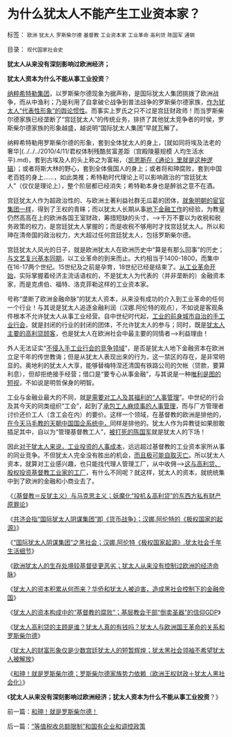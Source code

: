 # 为什么犹太人不能产生工业资本家？

标签： `欧洲` `犹太人` `罗斯柴尔德` `基督教` `工业资本家` `工业革命` `高利贷` `陈国军` `通钢` 

目录： `现代国家社会史`

**犹太人从来没有深刻影响过欧洲经济；**

**犹太人资本为什么不能从事工业投资**？

[纳粹希特勒集团](../../../2011/3/12/希特勒在德国上台和俄国民主进程.md)，以罗斯柴尔德现象为据声称，是国际犹太人集团挑拨了欧洲战争，而从中渔利；乃是利用了自拿破仑战争到普法战争的罗斯柴尔德家族，[作为犹太人“代表性形象”的舆论惯性](../../../2009/10/9/民意就是民主吗？可定制的民意呢？.md)。而事实上罗氏之只不过是宫廷财政师！而当罗斯柴尔德家族已经垄断了“宫廷犹太人”的传统业务，排挤了其他犹太竞争者的时侯，罗斯柴尔德家族的形象越盛，越说明“国际犹太人集团”早就瓦解了。

纳粹希特勒用罗斯柴尔德的形象，套到全体犹太人的身上，[就如同将埃及法老的奢华](../../../2010/4/11/君权体制残酷贫富差距（宫殿陵墓规模 人均生活水平).md)，套到古埃及人的头上称之为富裕，（[凯恩斯在《通论》里就是这种逻辑](../../../2011/6/5/经济忽悠学范文《通论》和《资本论》.md)）；或者将斯大林的野心，套到全体俄国人的身上；或者将和珅腐败，套到中国老百姓的身上……，如此类推；希特勒时代理论上可以影响政治的“宫廷犹太人”（仅仅是理论上），整个阶层都已经消失；希特勒本身也是醉翁之意不在酒。

宫廷犹太人作为超政治性的、与欧洲土著利益社群无瓜葛的团体，[就象明朝的宦官集团一样](../../../2010/12/15/明朝集中了宋金所有负面制度，清朝拒绝汉化.md)，得到了王权的青睐；而以犹太人长期从事[地下金融工作](../../../2011/8/13/高利贷救世界；金融垄断是命门.md)的经验，为教皇仍然高高在上的欧洲各国王室财政，筹措短缺的头寸，——>千万不要以为收税和税务政策的权力，是宫廷犹太人掌握的；而是收税不够用时才找宫廷犹太人。所以和珅在清帝国的政治权力，大大超过任何宫廷犹太人，包括罗斯柴尔德。

宫廷犹太人风光的日子，就是欧洲犹太人在欧洲历史中“算是有那么回事”的历史；[与文艺复兴基本同期](../../../2010/10/27/民族主义：西方文艺复兴，东方王朝复古.md)，以工业革命的到来而止。大约相当于1400-1800，而集中在16-17两个世纪。15世纪及之前是孕育，18世纪已经是结束了。[从工业革命开始](../../../2010/6/1/资本积累阻碍工业革命！有大众需求，才有工业革命！.md)，实际掌握着经济主流话语权的，不是犹太人为代表的（并非垄断的）金融资本家，而是克虏伯、福特、洛克菲勒这样的工业资本家。

号称“垄断了欧洲金融命脉”的犹太人资本，从来没有成功的介入到工业革命的任何一个行业！与其说是犹太人追逐金融利润（汉娜.阿伦特的观点），不如说是客观条件根本不允许犹太人从事工业经营。自中世纪时代起，[工业的前身城市自治的手工业行会](../../../2011/3/7/资本主义前的行会户籍制度和农民工.md)，就是封闭的行业的封闭的团体，不允许犹太人的参与；同时，既是[犹太人主要的高利贷顾客](../../../2011/1/4/禁止高利贷损害了市场供应能力；腐朽的资本主义？.md)，也是犹太人在欧洲社会中最主要的同情者——>利益理由！

外人无法证实“[不侵入手工业行会的竞争领域](../../../2011/5/31/工团主义：资本家“逐权不成”方“逐利”.md)”，是否是犹太人地下金融资本在欧洲立足千年的传世教诲；但是从犹太人表现出来的行为，这一禁区的存在，是非常明显的。奥地利的犹太人大享，能够替梅特涅还清国有铁路公司的欠帐（贷款，要算利息），但却拒绝接手经营；借口是“要专心从事金融”，与其说是一种[唯利是图的短视](../../../2009/11/9/“资本逐利”是人类行为第三个次级需求本能.md)，不如说是明哲保身的明智。

工业与金融业最大的不同，就[是需要对工人及其福利的“人事管理](../../../2010/5/29/富士康无需对员工个人自杀负契约外的责任.md)”。中世纪的行会及其今天的同类组织“工会”，起到了[承包工人麻烦事的人事管理](../../../2010/1/26/工会构成劳动力和就业托拉斯垄断的后果.md)，而与厂方管理者讨价还价工人（含工会在内）的要价。这样一个领域，在基督教的欧洲是排他的，[在今天马毛教的天朝中国国企系统中，](../../../2009/8/9/小小的特权和黑恶势力.md)同样是排他的。犹太人作为异教徒如果胆敢插足其中，自以为“管理基督教工人”，[被打死的陈国军](../../../2009/8/8/少数很明白真相的暴徒制造的黑社会暴行.md)就是犹太人的下场！

因此[对于犹太人来说，工业投资的人事成本](http://blog.sina.com.cn/s/blog_5a03107b0100tsy1.html)，远远超过基督教的工业资本家所从事的同业竞争。不但犹太人完全没有胜出的机会，[而且极可能自取灭亡](http://darthvad123.wordpress.com/2011/04/11/%E7%8E%B0%E5%AE%9E%E9%BB%91%E7%A4%BE%E4%BC%9A%E5%92%8C%E6%96%87%E9%9D%A9%E7%9A%84%E9%80%A0%E5%8F%8D%E6%B4%BE/)。所以犹太人资本，就算对工业感兴趣，也只能找代理人管理工厂，从中收佣——>[这与高利贷、股权投资基督教工业家的工厂](../../../2011/6/23/为什么次贷危机有高杠杆？麦道夫和垃圾债券是高利贷吗？.md)，有什么不同呢？就这样，犹太人的资本，就统统集中到了欧洲的金融和小商业去了。

《[（基督教＝反犹主义）与马克思主义；妖魔化“投机＆高利贷”的东西方私有财产原罪论](../../../2011/8/27/基督教的反犹主义和马克思主义.md)》

《[共济会指“国际犹太人阴谋集团”即《货币战争》；汉娜.阿伦特的《极权国家的起源》](../../../2011/8/27/共济会指“国际犹太人阴谋集团”即《货币战争》.md)》

《[“国际犹太人阴谋集团”之黑社会；汉娜.阿伦特《极权国家起源》.犹太社会千年生活细节](../../../2011/8/27/国际犹太人共济会千年生活细节.md)》

《[欧洲犹太人的生存处境较基督徒更恶劣；犹太人从来没有控制过欧洲的经济命脉](../../../2011/8/28/犹太人从来没有控制欧洲的经济命脉.md)》

《[犹太人的资本积累从何而来？华侨和犹太人被迫害，造成黑社会控制下的金融帝国](../../../2011/8/28/华人和犹太人的“万恶的资本”是从那里积累的？.md)》

《[犹太人的资本构成中的“基督教的腐败”；基层教会干部“倒卖圣器”的信仰GDP](../../../2011/8/28/希特勒灭绝犹太人，不是欧洲传统的反犹主义.md)》

《[犹太人高利贷的主顾是谁？犹太人真的有钱吗？犹太人与欧洲国王革命的关系和罗斯柴尔德](../../../2011/8/28/犹太人高利贷的主顾是谁？犹太人真的有钱吗？.md)》

《[犹太人的财富形象仅是少数宫廷犹太人的短暂辉煌；犹太黑社会领袖不希望犹太人被解放](../../../2011/8/29/罗斯柴尔德家族的真实身份和跨国业务.md)》

《[和珅！就是罗斯柴尔德；罗斯柴尔德家族势力依赖（欧洲王权财政＋犹太人黑社会化）](../../../2011/8/29/和珅！就是罗斯柴尔德！.md)》

《**犹太人从来没有深刻影响过欧洲经济；犹太人资本为什么不能从事工业投资**？》

前一篇：[和珅！就是罗斯柴尔德！](../../../2011/8/29/和珅！就是罗斯柴尔德！.md)

后一篇：[“等值税收总额限制”和国有企业和调控政策](../../../2011/8/30/“等值税收总额限制”和国有企业和调控政策.md)
